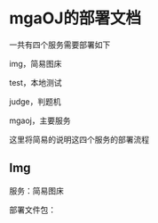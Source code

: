 # mgaOJ的部署文档

一共有四个服务需要部署如下

img，简易图床

test，本地测试

judge，判题机

mgaoj，主要服务

这里将简易的说明这四个服务的部署流程

## Img

服务：简易图床

部署文件包：